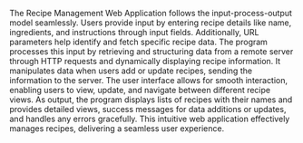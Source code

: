 The Recipe Management Web Application follows the input-process-output model seamlessly. Users provide input by entering recipe details like name, ingredients, and instructions through input fields. Additionally, URL parameters help identify and fetch specific recipe data. The program processes this input by retrieving and structuring data from a remote server through HTTP requests and dynamically displaying recipe information. It manipulates data when users add or update recipes, sending the information to the server. The user interface allows for smooth interaction, enabling users to view, update, and navigate between different recipe views. As output, the program displays lists of recipes with their names and provides detailed views, success messages for data additions or updates, and handles any errors gracefully. This intuitive web application effectively manages recipes, delivering a seamless user experience.
